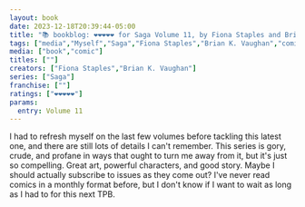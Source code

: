 ```yaml
---
layout: book
date: 2023-12-18T20:39:44-05:00
title: "📚 bookblog: ❤️❤️❤️❤️❤️ for Saga Volume 11, by Fiona Staples and Brian K. Vaughan"
tags: ["media","Myself","Saga","Fiona Staples","Brian K. Vaughan","comics"]
media: ["book","comic"]
titles: [""]
creators: ["Fiona Staples","Brian K. Vaughan"]
series: ["Saga"]
franchise: [""]
ratings: ["❤️❤️❤️❤️❤️"]
params:
  entry: Volume 11
---
```


I had to refresh myself on the last few volumes before tackling this latest one, and there are still lots of details I can't remember. This series is gory, crude, and profane in ways that ought to turn me away from it, but it's just so compelling. Great art, powerful characters, and good story. Maybe I should actually subscribe to issues as they come out? I've never read comics in a monthly format before, but I don't know if I want to wait as long as I had to for this next TPB.
